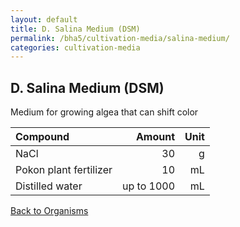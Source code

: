 ```yaml
---
layout: default
title: D. Salina Medium (DSM)
permalink: /bha5/cultivation-media/salina-medium/
categories: cultivation-media
---
```


## D. Salina Medium (DSM)

Medium for growing algea that can shift color

|Compound| Amount | Unit |
|:-------|-------:|-----:|
|NaCl|30|g|
|Pokon plant fertilizer|10|mL|
|Distilled water|up to 1000|mL|

[Back to Organisms](/bha4/organisms/)
